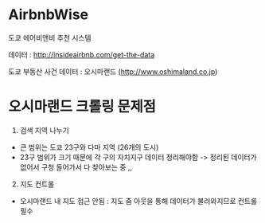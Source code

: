 # AirbnbWise

도쿄 에어비앤비 추천 시스템 

데이터 : http://insideairbnb.com/get-the-data

도쿄 부동산 사건 데이터 : 오시마랜드 (http://www.oshimaland.co.jp)


# 오시마랜드 크롤링 문제점 
1. 검색 지역 나누기 
- 큰 범위는 도쿄 23구와 다마 지역 (26개의 도시)
- 23구 범위가 크기 때문에 각 구의 자치지구 데이터 정리해야함 -> 정리된 데이터가 없어서 구청 들어가서 다 찾아보는 중 ,,
2. 지도 컨트롤 
- 오시마랜드 내 지도 접근 안됨 : 지도 줌 아웃을 통해 데이터가 불러와지므로 컨트롤 필수


